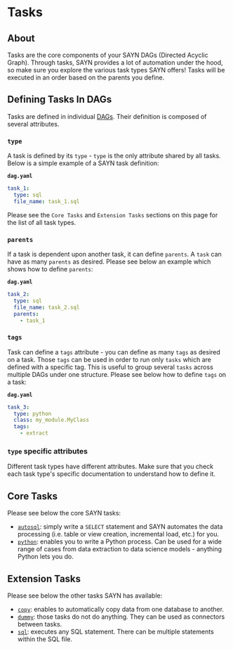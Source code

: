 # Tasks

## About

Tasks are the core components of your SAYN DAGs (Directed Acyclic Graph). Through tasks, SAYN provides a lot of automation under the hood, so make sure you explore the various task types SAYN offers! Tasks will be executed in an order based on the parents you define.

## Defining Tasks In DAGs

Tasks are defined in individual [DAGs](dags.md). Their definition is composed of several attributes.

### `type`

A task is defined by its `type` - `type` is the only attribute shared by all tasks. Below is a simple example of a SAYN task definition:

**`dag.yaml`**
```yaml
task_1:
  type: sql
  file_name: task_1.sql
```
Please see the `Core Tasks` and `Extension Tasks` sections on this page for the list of all task types.

### `parents`

If a task is dependent upon another task, it can define `parents`. A `task` can have as many `parents` as desired. Please see below an example which shows how to define `parents`:

**`dag.yaml`**
```yaml
task_2:
  type: sql
  file_name: task_2.sql
  parents:
    - task_1
```

### `tags`

Task can define a `tags` attribute - you can define as many `tags` as desired on a task. Those `tags` can be used in order to run only `tasks` which are defined with a specific tag. This is useful to group several `tasks` across multiple DAGs under one structure. Please see below how to define `tags` on a task:

**`dag.yaml`**
```yaml
task_3:
  type: python
  class: my_module.MyClass
  tags:
    - extract
```

### `type` specific attributes

Different task types have different attributes. Make sure that you check each task type's specific documentation to understand how to define it.

## Core Tasks

Please see below the core SAYN tasks:

- [`autosql`](core/autosql.md): simply write a `SELECT` statement and SAYN automates the data processing (i.e. table or view creation, incremental load, etc.) for you.
- [`python`](core/python.md): enables you to write a Python process. Can be used for a wide range of cases from data extraction to data science models - anything Python lets you do.

## Extension Tasks

Please see below the other tasks SAYN has available:

- [`copy`](extensions/copy.md): enables to automatically copy data from one database to another.
- [`dummy`](extensions/dummy.md): those tasks do not do anything. They can be used as connectors between tasks.
- [`sql`](extensions/sql.md): executes any SQL statement. There can be multiple statements within the SQL file.
